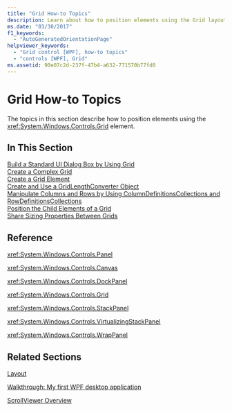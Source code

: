 ```yaml
---
title: "Grid How-to Topics"
description: Learn about how to position elements using the Grid layout control via a curated list of helpful links in this article.
ms.date: "03/30/2017"
f1_keywords: 
  - "AutoGeneratedOrientationPage"
helpviewer_keywords: 
  - "Grid control [WPF], how-to topics"
  - "controls [WPF], Grid"
ms.assetid: 90e07c2d-237f-47b4-a632-771570b77fd0
---
```

# Grid How-to Topics
The topics in this section describe how to position elements using the <xref:System.Windows.Controls.Grid> element.  
  
## In This Section  
 [Build a Standard UI Dialog Box by Using Grid](how-to-build-a-standard-ui-dialog-box-by-using-grid.md)  
 [Create a Complex Grid](how-to-create-a-complex-grid.md)  
 [Create a Grid Element](how-to-create-a-grid-element.md)  
 [Create and Use a GridLengthConverter Object](how-to-create-and-use-a-gridlengthconverter-object.md)  
 [Manipulate Columns and Rows by Using ColumnDefinitionsCollections and RowDefinitionsCollections](manipulate-columns-and-rows-by-using-columndefinitionscollections.md)  
 [Position the Child Elements of a Grid](how-to-position-the-child-elements-of-a-grid.md)  
 [Share Sizing Properties Between Grids](how-to-share-sizing-properties-between-grids.md)  
  
## Reference  
 <xref:System.Windows.Controls.Panel>  
  
 <xref:System.Windows.Controls.Canvas>  
  
 <xref:System.Windows.Controls.DockPanel>  
  
 <xref:System.Windows.Controls.Grid>  
  
 <xref:System.Windows.Controls.StackPanel>  
  
 <xref:System.Windows.Controls.VirtualizingStackPanel>  
  
 <xref:System.Windows.Controls.WrapPanel>  
  
## Related Sections  
 [Layout](../advanced/layout.md)  
  
 [Walkthrough: My first WPF desktop application](../getting-started/walkthrough-my-first-wpf-desktop-application.md)  
  
 [ScrollViewer Overview](scrollviewer-overview.md)

